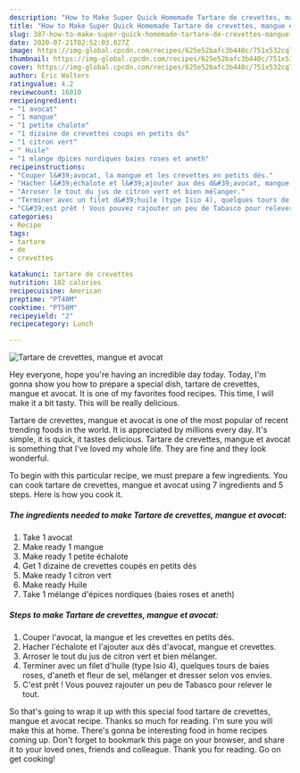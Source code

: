 ```yaml
---
description: "How to Make Super Quick Homemade Tartare de crevettes, mangue et avocat"
title: "How to Make Super Quick Homemade Tartare de crevettes, mangue et avocat"
slug: 387-how-to-make-super-quick-homemade-tartare-de-crevettes-mangue-et-avocat
date: 2020-07-21T02:52:03.027Z
image: https://img-global.cpcdn.com/recipes/625e52bafc3b440c/751x532cq70/tartare-de-crevettes-mangue-et-avocat-photo-principale-de-la-recette.jpg
thumbnail: https://img-global.cpcdn.com/recipes/625e52bafc3b440c/751x532cq70/tartare-de-crevettes-mangue-et-avocat-photo-principale-de-la-recette.jpg
cover: https://img-global.cpcdn.com/recipes/625e52bafc3b440c/751x532cq70/tartare-de-crevettes-mangue-et-avocat-photo-principale-de-la-recette.jpg
author: Eric Walters
ratingvalue: 4.2
reviewcount: 16010
recipeingredient:
- "1 avocat"
- "1 mangue"
- "1 petite chalote"
- "1 dizaine de crevettes coups en petits ds"
- "1 citron vert"
- " Huile"
- "1 mlange dpices nordiques baies roses et aneth"
recipeinstructions:
- "Couper l&#39;avocat, la mangue et les crevettes en petits dés."
- "Hacher l&#39;échalote et l&#39;ajouter aux dés d&#39;avocat, mangue et crevettes."
- "Arroser le tout du jus de citron vert et bien mélanger."
- "Terminer avec un filet d&#39;huile (type Isio 4), quelques tours de baies roses, d&#39;aneth et fleur de sel, mélanger et dresser selon vos envies."
- "C&#39;est prêt ! Vous pouvez rajouter un peu de Tabasco pour relever le tout."
categories:
- Recipe
tags:
- tartare
- de
- crevettes

katakunci: tartare de crevettes 
nutrition: 182 calories
recipecuisine: American
preptime: "PT40M"
cooktime: "PT58M"
recipeyield: "2"
recipecategory: Lunch

---
```



![Tartare de crevettes, mangue et avocat](https://img-global.cpcdn.com/recipes/625e52bafc3b440c/751x532cq70/tartare-de-crevettes-mangue-et-avocat-photo-principale-de-la-recette.jpg)

Hey everyone, hope you're having an incredible day today. Today, I'm gonna show you how to prepare a special dish, tartare de crevettes, mangue et avocat. It is one of my favorites food recipes. This time, I will make it a bit tasty. This will be really delicious.



Tartare de crevettes, mangue et avocat is one of the most popular of recent trending foods in the world. It is appreciated by millions every day. It's simple, it is quick, it tastes delicious. Tartare de crevettes, mangue et avocat is something that I've loved my whole life. They are fine and they look wonderful.


To begin with this particular recipe, we must prepare a few ingredients. You can cook tartare de crevettes, mangue et avocat using 7 ingredients and 5 steps. Here is how you cook it.

<!--inarticleads1-->

##### The ingredients needed to make Tartare de crevettes, mangue et avocat:

1. Take 1 avocat
1. Make ready 1 mangue
1. Make ready 1 petite échalote
1. Get 1 dizaine de crevettes coupés en petits dés
1. Make ready 1 citron vert
1. Make ready  Huile
1. Take 1 mélange d&#39;épices nordiques (baies roses et aneth)




<!--inarticleads2-->

##### Steps to make Tartare de crevettes, mangue et avocat:

1. Couper l&#39;avocat, la mangue et les crevettes en petits dés.
1. Hacher l&#39;échalote et l&#39;ajouter aux dés d&#39;avocat, mangue et crevettes.
1. Arroser le tout du jus de citron vert et bien mélanger.
1. Terminer avec un filet d&#39;huile (type Isio 4), quelques tours de baies roses, d&#39;aneth et fleur de sel, mélanger et dresser selon vos envies.
1. C&#39;est prêt ! Vous pouvez rajouter un peu de Tabasco pour relever le tout.




So that's going to wrap it up with this special food tartare de crevettes, mangue et avocat recipe. Thanks so much for reading. I'm sure you will make this at home. There's gonna be interesting food in home recipes coming up. Don't forget to bookmark this page on your browser, and share it to your loved ones, friends and colleague. Thank you for reading. Go on get cooking!
